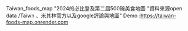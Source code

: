  Taiwan_foods_map 
"2024的必比登及第二屆500碗美食地圖
"資料來源open data /Taiwn 、米其林官方以及google評論與地圖"
Demo :https://taiwan-foods-map.onrender.com
